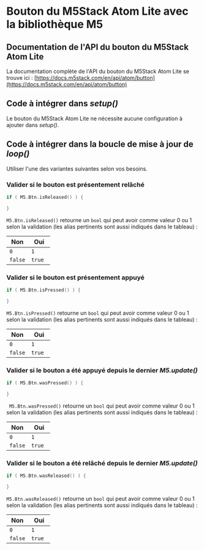 # Bouton du M5Stack Atom Lite avec la bibliothèque M5

## Documentation de l'API du bouton du M5Stack Atom Lite

La documentation complète de l'API du bouton du M5Stack Atom Lite se trouve ici : [https://docs.m5stack.com/en/api/atom/button](https://docs.m5stack.com/en/api/atom/button)

## Code à intégrer dans *setup()*

Le bouton du M5Stack Atom Lite ne nécessite aucune configuration à ajouter dans *setup()*.

## Code à intégrer dans la boucle de mise à jour de *loop()*

Utiliser l'une des variantes suivantes selon vos besoins. 


### Valider si le bouton est **présentement** relâché
```cpp
if ( M5.Btn.isReleased() ) {

}
```

`M5.Btn.isReleased()` retourne  un `bool` qui peut avoir comme valeur 0 ou 1 selon la validation (les alias pertinents sont aussi indiqués dans le tableau) :

| Non | Oui | 
|---------|---------|
| `0`    |  `1`  | 
| `false`    | `true ` |

###   Valider si le bouton est **présentement** appuyé
```cpp
if ( M5.Btn.isPressed() ) {

}
```
`M5.Btn.isPressed()` retourne  un `bool` qui peut avoir comme valeur 0 ou 1 selon la validation (les alias pertinents sont aussi indiqués dans le tableau) :

| Non | Oui | 
|---------|---------|
| `0`    |  `1`  | 
| `false`    | `true ` |

###  Valider si le bouton **a été** appuyé depuis le dernier *M5.update()*
```cpp
if ( M5.Btn.wasPressed() ) {

}
```

` M5.Btn.wasPressed()` retourne  un `bool` qui peut avoir comme valeur 0 ou 1 selon la validation (les alias pertinents sont aussi indiqués dans le tableau) :

| Non | Oui | 
|---------|---------|
| `0`    |  `1`  | 
| `false`    | `true ` |

###  Valider si le bouton **a été** relâché depuis le dernier *M5.update()*
```cpp
if ( M5.Btn.wasReleased() ) {

}
```
`M5.Btn.wasReleased()` retourne  un `bool` qui peut avoir comme valeur 0 ou 1 selon la validation (les alias pertinents sont aussi indiqués dans le tableau) :

| Non | Oui | 
|---------|---------|
| `0`    |  `1`  | 
| `false`    | `true ` |


